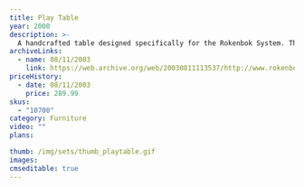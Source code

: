 ```yaml
---
title: Play Table
year: 2000
description: >-
  A handcrafted table designed specifically for the Rokenbok System. The rugged tabletop border, constructed of Rokenbok building pieces, will allow you to extend off the table's surface by cantilevering monorail tracks or roadways. And, by using the border in tandem with the new RC Elevator, you can even build all the way to the floor! And now, two or more tables fit neatly side-by-side for even more playing area! The Rokenbok Play Table is about four feet long by three feet wide, with an adjustable height of 22 to 30 inches. Includes carpet playing surface. Command Deck mounts securely. 185 building pieces included. Dimensions: 47.10 (l) x 36.10 (w)
archiveLinks:
  - name: 08/11/2003
    link: https://web.archive.org/web/20030811113537/http://www.rokenbok.com/catalog/pd_bb_play_table.html
priceHistory:
  - date: 08/11/2003
    price: 289.99
skus:
  - "10700"
category: Furniture
video: ""
plans:

thumb: /img/sets/thumb_playtable.gif
images:
cmseditable: true
---
```

